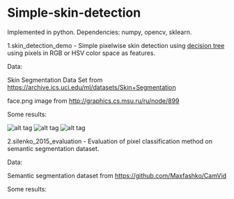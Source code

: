 # Simple-skin-detection

Implemented in python. Dependencies: numpy, opencv, sklearn.

1.skin_detection_demo - Simple pixelwise skin detection using [decision tree](http://scikit-learn.org/stable/modules/generated/sklearn.tree.DecisionTreeClassifier.html) using pixels in RGB or HSV color space as features.

Data:

Skin Segmentation Data Set from https://archive.ics.uci.edu/ml/datasets/Skin+Segmentation

face.png image from http://graphics.cs.msu.ru/ru/node/899

Some results:

![alt tag](https://github.com/mrgloom/Simple-skin-detection/blob/master/face.png)
![alt tag](https://github.com/mrgloom/Simple-skin-detection/blob/master/results/result_RGB.png) 
![alt tag](https://github.com/mrgloom/Simple-skin-detection/blob/master/results/result_HSV.png)

2.silenko_2015_evaluation - Evaluation of pixel classification method on semantic segmentation dataset.

Data:

Semantic segmentation dataset from https://github.com/Maxfashko/CamVid

Some results:
